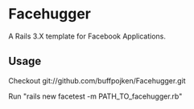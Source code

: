 # Facehugger

A Rails 3.X template for Facebook Applications.

## Usage

Checkout git://github.com/buffpojken/Facehugger.git

Run "rails new facetest -m PATH_TO_facehugger.rb" 
